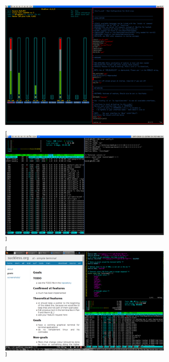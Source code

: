 [![Screenshot](putain-ouais-s.png)](putain-ouais.png)

[![Screenshot](hendry.png)]

[![Screenshot](20h-2012.png)]

